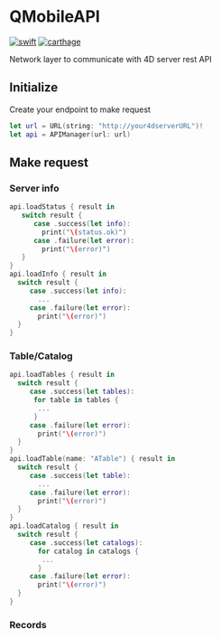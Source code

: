 # QMobileAPI

[![swift](https://github.com/4d/ios-QMobileAPI/actions/workflows/swift.yml/badge.svg)](https://github.com/4d/ios-QMobileAPI/actions/workflows/swift.yml)
[![carthage](https://github.com/4d/ios-QMobileAPI/actions/workflows/carthage.yml/badge.svg)](https://github.com/4d/ios-QMobileAPI/actions/workflows/carthage.yml)

Network layer to communicate with 4D server rest API

## Initialize
Create your endpoint to make request

```swift
let url = URL(string: "http://your4dserverURL")!
let api = APIManager(url: url)
```

## Make request

### Server info
```swift
api.loadStatus { result in
   switch result {
      case .success(let info):
        print("\(status.ok)")
      case .failure(let error):
        print("\(error)")
   }
}
api.loadInfo { result in
  switch result {
     case .success(let info):
       ...
     case .failure(let error):
       print("\(error)")
  }
}
```

### Table/Catalog

```swift
api.loadTables { result in
  switch result {
     case .success(let tables):
      for table in tables {
       ...
      }
     case .failure(let error):
       print("\(error)")
  }
}
api.loadTable(name: "ATable") { result in
  switch result {
     case .success(let table):
       ...
     case .failure(let error):
       print("\(error)")
  }
}
api.loadCatalog { result in
  switch result {
     case .success(let catalogs):
       for catalog in catalogs {
        ...
       }
     case .failure(let error):
       print("\(error)")
  }
}
```

### Records
